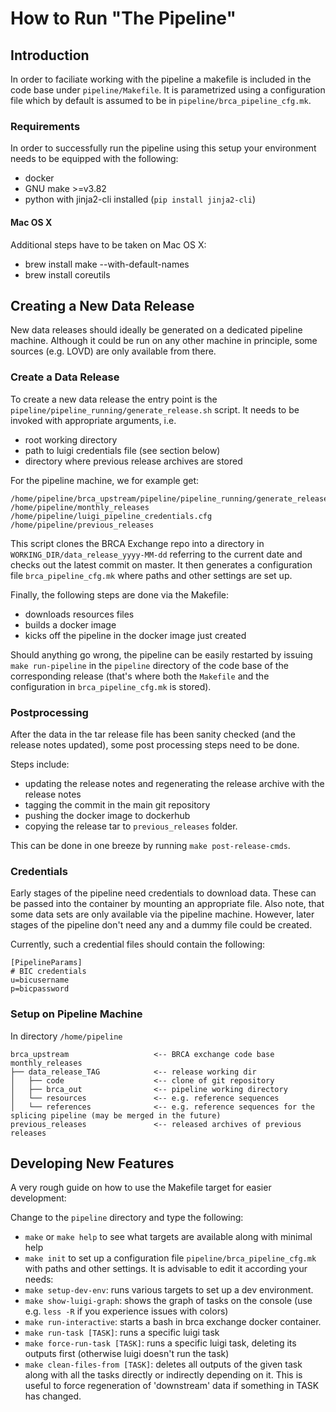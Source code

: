 # How to Run "The Pipeline"

## Introduction

In order to faciliate working with the pipeline a makefile is included in the code base under `pipeline/Makefile`. It is parametrized using a configuration file which by default is assumed to be in `pipeline/brca_pipeline_cfg.mk`.

### Requirements

In order to successfully run the pipeline using this setup your environment needs to be equipped with the following:

* docker
* GNU make >=v3.82
* python with jinja2-cli installed (`pip install jinja2-cli`)

#### Mac OS X

Additional steps have to be taken on Mac OS X:

* brew install make --with-default-names
* brew install coreutils

## Creating a New Data Release

New data releases should ideally be generated on a dedicated pipeline machine. Although it could be run on any other machine in principle, some sources (e.g. LOVD) are only available from there.

### Create a Data Release
To create a new data release the entry point is the `pipeline/pipeline_running/generate_release.sh` script. It needs to be invoked with appropriate arguments, i.e.

 * root working directory
 * path to luigi credentials file (see section below)
 * directory where previous release archives are stored

For the pipeline machine, we for example get:

```
/home/pipeline/brca_upstream/pipeline/pipeline_running/generate_release.sh /home/pipeline/monthly_releases /home/pipeline/luigi_pipeline_credentials.cfg /home/pipeline/previous_releases
```

This script clones the BRCA Exchange repo into a directory in `WORKING_DIR/data_release_yyyy-MM-dd` referring to the current date and checks out the latest commit on master. It then generates a configuration file `brca_pipeline_cfg.mk` where paths and other settings are set up.

Finally, the following steps are done via the Makefile: 
 * downloads resources files
 * builds a docker image
 * kicks off the pipeline in the docker image just created

Should anything go wrong, the pipeline can be easily restarted by issuing `make run-pipeline` in the `pipeline` directory of the code base of the corresponding release (that's where both the `Makefile` and the configuration in `brca_pipeline_cfg.mk` is stored).

### Postprocessing

After the data in the tar release file has been sanity checked (and the release notes updated), some post processing steps need to be done.

Steps include:
 * updating the release notes and regenerating the release archive with the release notes
 * tagging the commit in the main git repository
 * pushing the docker image to dockerhub
 * copying the release tar to `previous_releases` folder.

This can be done in one breeze by running `make post-release-cmds`.

### Credentials

Early stages of the pipeline need credentials to download data. These can be passed into the container by mounting an appropriate file. Also note, that some data sets are only available via the pipeline machine. However, later stages of the pipeline don't need any and a dummy file could be created.

Currently, such a credential files should contain the following:

```
[PipelineParams]
# BIC credentials
u=bicusername
p=bicpassword

```

### Setup on Pipeline Machine

In directory `/home/pipeline`

```
brca_upstream                   <-- BRCA exchange code base
monthly_releases
├── data_release_TAG            <-- release working dir
│   ├── code                    <-- clone of git repository 
│   ├── brca_out                <-- pipeline working directory
│   └── resources               <-- e.g. reference sequences
│   └── references              <-- e.g. reference sequences for the splicing pipeline (may be merged in the future)
previous_releases               <-- released archives of previous releases
```

## Developing New Features

A very rough guide on how to use the Makefile target for easier development:

Change to the `pipeline` directory and type the following:

* `make` or `make help` to see what targets are available along with minimal help
* `make init` to set up a configuration file `pipeline/brca_pipeline_cfg.mk` with paths and other settings. It is advisable to edit it according your needs:
* `make setup-dev-env`: runs various targets to set up a dev environment.
* `make show-luigi-graph`: shows the graph of tasks on the console (use e.g.
`less -R` if you experience issues with colors)
* `make run-interactive`: starts a bash in brca exchange docker container.
* `make run-task [TASK]`: runs a specific luigi task
* `make force-run-task [TASK]`: runs a specific luigi task, deleting its outputs
 first (otherwise luigi doesn't run the task)
* `make clean-files-from [TASK]`: deletes all outputs of the given task along
with all the tasks directly or indirectly depending on it. This is useful to
force regeneration of 'downstream' data if something in TASK has changed.
